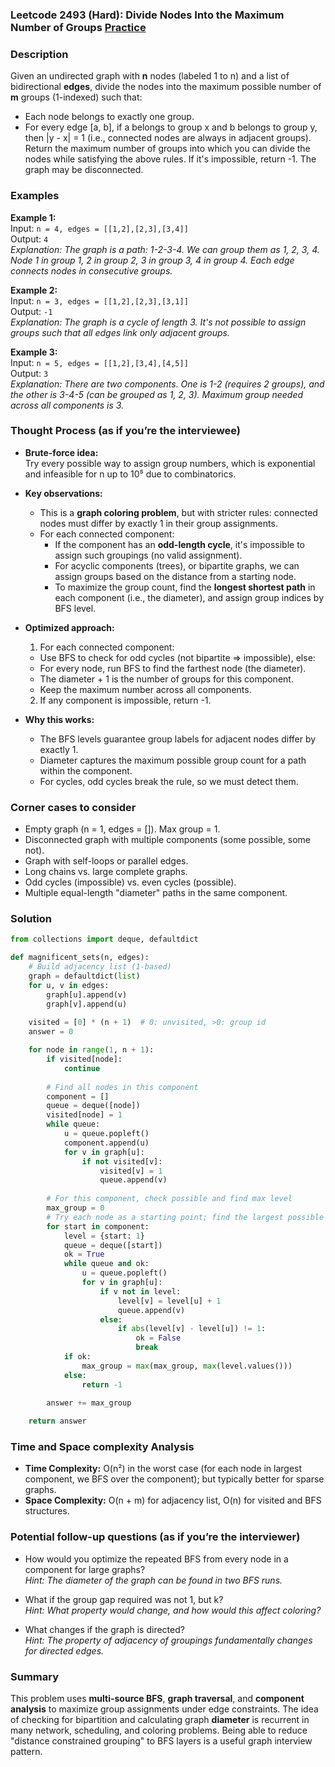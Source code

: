 ### Leetcode 2493 (Hard): Divide Nodes Into the Maximum Number of Groups [Practice](https://leetcode.com/problems/divide-nodes-into-the-maximum-number-of-groups)

### Description  
Given an undirected graph with **n** nodes (labeled 1 to n) and a list of bidirectional **edges**, divide the nodes into the maximum possible number of **m** groups (1-indexed) such that:
- Each node belongs to exactly one group.
- For every edge [a, b], if a belongs to group x and b belongs to group y, then |y - x| = 1 (i.e., connected nodes are always in adjacent groups).
Return the maximum number of groups into which you can divide the nodes while satisfying the above rules. If it's impossible, return -1. The graph may be disconnected.

### Examples  

**Example 1:**  
Input: `n = 4, edges = [[1,2],[2,3],[3,4]]`  
Output: `4`  
*Explanation: The graph is a path: 1-2-3-4. We can group them as 1, 2, 3, 4. Node 1 in group 1, 2 in group 2, 3 in group 3, 4 in group 4. Each edge connects nodes in consecutive groups.*

**Example 2:**  
Input: `n = 3, edges = [[1,2],[2,3],[3,1]]`  
Output: `-1`  
*Explanation: The graph is a cycle of length 3. It's not possible to assign groups such that all edges link only adjacent groups.*

**Example 3:**  
Input: `n = 5, edges = [[1,2],[3,4],[4,5]]`  
Output: `3`  
*Explanation: There are two components. One is 1-2 (requires 2 groups), and the other is 3-4-5 (can be grouped as 1, 2, 3). Maximum group needed across all components is 3.*

### Thought Process (as if you’re the interviewee)  
- **Brute-force idea:**  
  Try every possible way to assign group numbers, which is exponential and infeasible for n up to 10⁵ due to combinatorics.

- **Key observations:**  
  - This is a **graph coloring problem**, but with stricter rules: connected nodes must differ by exactly 1 in their group assignments.
  - For each connected component:
    - If the component has an **odd-length cycle**, it's impossible to assign such groupings (no valid assignment).
    - For acyclic components (trees), or bipartite graphs, we can assign groups based on the distance from a starting node.
    - To maximize the group count, find the **longest shortest path** in each component (i.e., the diameter), and assign group indices by BFS level.

- **Optimized approach:**  
  1. For each connected component:
    - Use BFS to check for odd cycles (not bipartite ⇒ impossible), else:
    - For every node, run BFS to find the farthest node (the diameter).
    - The diameter + 1 is the number of groups for this component.
    - Keep the maximum number across all components.
  2. If any component is impossible, return -1.

- **Why this works:**  
  - The BFS levels guarantee group labels for adjacent nodes differ by exactly 1.
  - Diameter captures the maximum possible group count for a path within the component.
  - For cycles, odd cycles break the rule, so we must detect them.

### Corner cases to consider  
- Empty graph (n = 1, edges = []). Max group = 1.
- Disconnected graph with multiple components (some possible, some not).
- Graph with self-loops or parallel edges.
- Long chains vs. large complete graphs.
- Odd cycles (impossible) vs. even cycles (possible).
- Multiple equal-length "diameter" paths in the same component.

### Solution

```python
from collections import deque, defaultdict

def magnificent_sets(n, edges):
    # Build adjacency list (1-based)
    graph = defaultdict(list)
    for u, v in edges:
        graph[u].append(v)
        graph[v].append(u)
        
    visited = [0] * (n + 1)  # 0: unvisited, >0: group id
    answer = 0

    for node in range(1, n + 1):
        if visited[node]:
            continue
        
        # Find all nodes in this component
        component = []
        queue = deque([node])
        visited[node] = 1
        while queue:
            u = queue.popleft()
            component.append(u)
            for v in graph[u]:
                if not visited[v]:
                    visited[v] = 1
                    queue.append(v)
        
        # For this component, check possible and find max level
        max_group = 0
        # Try each node as a starting point; find the largest possible group count
        for start in component:
            level = {start: 1}
            queue = deque([start])
            ok = True
            while queue and ok:
                u = queue.popleft()
                for v in graph[u]:
                    if v not in level:
                        level[v] = level[u] + 1
                        queue.append(v)
                    else:
                        if abs(level[v] - level[u]) != 1:
                            ok = False
                            break
            if ok:
                max_group = max(max_group, max(level.values()))
            else:
                return -1
        
        answer += max_group

    return answer
```

### Time and Space complexity Analysis  

- **Time Complexity:** O(n²) in the worst case (for each node in largest component, we BFS over the component); but typically better for sparse graphs.
- **Space Complexity:** O(n + m) for adjacency list, O(n) for visited and BFS structures.

### Potential follow-up questions (as if you’re the interviewer)  

- How would you optimize the repeated BFS from every node in a component for large graphs?  
  *Hint: The diameter of the graph can be found in two BFS runs.*

- What if the group gap required was not 1, but k?  
  *Hint: What property would change, and how would this affect coloring?*

- What changes if the graph is directed?  
  *Hint: The property of adjacency of groupings fundamentally changes for directed edges.*

### Summary
This problem uses **multi-source BFS**, **graph traversal**, and **component analysis** to maximize group assignments under edge constraints. The idea of checking for bipartition and calculating graph **diameter** is recurrent in many network, scheduling, and coloring problems. Being able to reduce "distance constrained grouping" to BFS layers is a useful graph interview pattern.